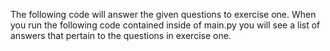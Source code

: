 The following code will answer the given questions to exercise one.
When you run the following code contained inside of main.py you will see a list of answers that pertain to the questions in exercise one.
